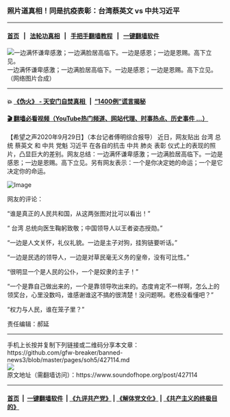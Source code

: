 ### 照片道真相！同是抗疫表彰：台湾蔡英文 vs 中共习近平
------------------------

#### [首页](https://github.com/gfw-breaker/banned-news3/blob/master/README.md) &nbsp;&nbsp;|&nbsp;&nbsp; [法轮功真相](https://github.com/begood0513/basic/blob/master/README.md)  &nbsp;&nbsp;|&nbsp;&nbsp; [手把手翻墙教程](https://github.com/gfw-breaker/guides/wiki)  &nbsp;&nbsp;|&nbsp;&nbsp; [一键翻墙软件](https://github.com/gfw-breaker/nogfw/blob/master/README.md)  



<div><img alt="一边满怀谦卑感激；一边满脸居高临下。一边是感恩；一边是恩赐。高下立见。" src="https://img.soundofhope.org/2020-09/wuhanfeiyan_2020-09-29_2-1601413754069.jpg"/>
<br/><figcaption class="caption">
 一边满怀谦卑感激；一边满脸居高临下。一边是感恩；一边是恩赐。高下立见。（网络图片合成）
</figcaption></div><hr/>

#### 💥 [《伪火》 - 天安门自焚真相 ](http://158.247.195.190:10000/videos/blog/weihuo.html)&nbsp; |&nbsp; [“1400例”谎言揭秘  ](http://158.247.195.190:10000/videos/blog/jiexi1400.html)

#### [ 🎬  翻墙必看视频（YouTube热门频道、网站代理、时事热点、历史事件 ...）](https://github.com/gfw-breaker/links/blob/master/banned.md)

<div><div class="Content__Wrapper sc-1bvya0-0 grZQxZ">
 <p class="meta-top">
  <span class="meta">
   【希望之声2020年9月29日】（本台记者傅明综合报导）
  </span>
  近日，网友贴出
  <ok href="/term/1821">
   台湾
  </ok>
  总统
  <ok href="/term/1126">
   蔡英文
  </ok>
  和
  <ok href="/term/1059">
   中共
  </ok>
  党魁
  <ok href="/term/1063">
   习近平
  </ok>
  在各自的抗击
  <ok href="/term/1059">
   中共
  </ok>
  肺炎
  <ok href="/term/194993">
   表彰
  </ok>
  仪式上的表现的照片，凸显巨大的差别。网友总结：一边满怀谦卑感激；一边满脸居高临下。一边是感恩；一边是恩赐。高下立见。另有网友表示：一个是你决定她的命运；一个是它决定你的命运。
 </p>
 <p>
  <img alt="Image" src="https://pbs.twimg.com/media/EjGjKrcU8AEVeBP?format=jpg&amp;name=large"/>
 </p>
 <p>
  网友的评论：
 </p>
 <p>
  “谁是真正的人民共和国，从这两张图对比可以看出！”
 </p>
 <p>
  “
  <ok href="/term/1821">
   台湾
  </ok>
  总统向医生鞠躬致敬；中国领导人以王者姿态授勋。”
 </p>
 <p>
  “一边是人文关怀，礼仪礼貌。一边是主子对狗，挂狗链要听话。”
 </p>
 <p>
  “一边是民选的领导人，一边是对草民毫无义务的皇帝，没有可比性。”
 </p>
 <p>
  “很明显一个是人民的公仆，一个是奴隶的主子！”
 </p>
 <p>
  “一个是靠自己做出来的，一个是靠领导吹出来的。态度肯定不一样啊，怎么上的领奖台，心里没数吗，谁感谢谁这不搞的很清楚！没问题啊。老杨没看懂吧？”
 </p>
 <p>
  “权力与人民，谁在笼子里？”
 </p>
 <p class="meta-btm">
  责任编辑：郝延
 </p>
</div>
</div>
<hr/>
手机上长按并复制下列链接或二维码分享本文章：<br/>
https://github.com/gfw-breaker/banned-news3/blob/master/pages/soh5/427114.md <br/>
<a href='https://github.com/gfw-breaker/banned-news3/blob/master/pages/soh5/427114.md'><img src='https://github.com/gfw-breaker/banned-news3/blob/master/pages/soh5/427114.md.png'/></a> <br/>
原文地址（需翻墙访问）：https://www.soundofhope.org/post/427114


------------------------
#### [首页](https://github.com/gfw-breaker/banned-news3/blob/master/README.md) &nbsp;|&nbsp; [一键翻墙软件](https://github.com/gfw-breaker/nogfw/blob/master/README.md) &nbsp;| [《九评共产党》](https://github.com/gfw-breaker/9ping.md/blob/master/README.md#九评之一评共产党是什么) | [《解体党文化》](https://github.com/gfw-breaker/jtdwh.md/blob/master/README.md) | [《共产主义的终极目的》](https://github.com/gfw-breaker/gczydzjmd.md/blob/master/README.md)


<img src='http://gfw-breaker.win/banned-news3/pages/soh5/427114.md' width='0px' height='0px'/>